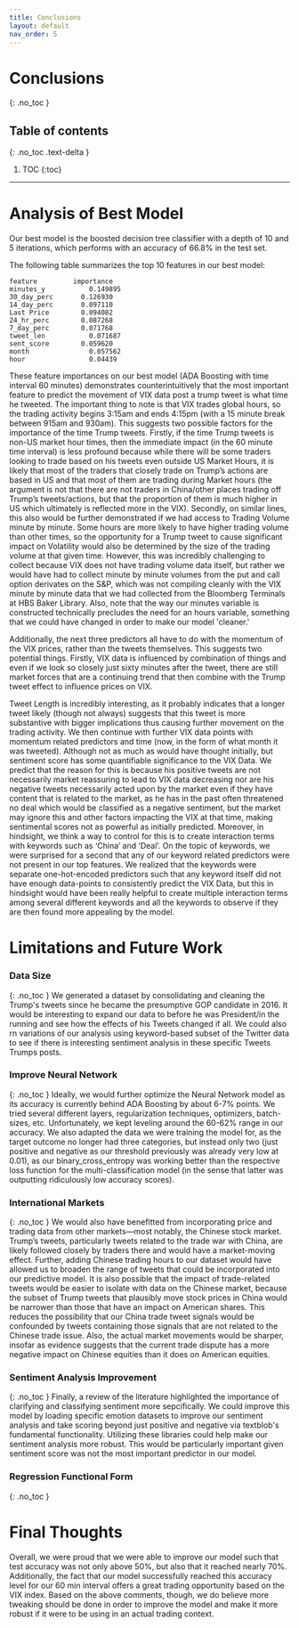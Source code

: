 ```yaml
---
title: Conclusions
layout: default
nav_order: 5
---
```


# Conclusions
{: .no_toc }

## Table of contents
{: .no_toc .text-delta }

1. TOC
{:toc}

---

# Analysis of Best Model
Our best model is the boosted decision tree classifier with a depth of 10 and 5 iterations, 
which performs with an accuracy of 66.8% in the test set.

The following table summarizes the top 10 features in our best model:
```
feature	        importance
minutes_y	        0.149895
30_day_perc	      0.126930
14_day_perc	      0.097110
Last Price	      0.094082
24_hr_perc	      0.087268
7_day_perc	      0.071768
tweet_len	        0.071687
sent_score	      0.059620
month	            0.057562
hour	            0.04439
```

These feature importances on our best model (ADA Boosting with time interval 60 minutes) demonstrates counterintuitively that the most important feature to predict the movement of VIX data post a trump tweet is what time he tweeted. The important thing to note is that VIX trades global hours, so the trading activity begins 3:15am and ends 4:15pm (with a 15 minute break between 915am and 930am). This suggests two possible factors for the importance of the time Trump tweets. Firstly, if the time Trump tweets is non-US market hour times, then the immediate impact (in the 60 minute time interval) is less profound because while there will be some traders looking to trade based on his tweets even outside US Market Hours, it is likely that most of the traders that closely trade on Trump’s actions are based in US and that most of them are trading during Market hours (the argument is not that there are not traders in China/other places trading off Trump’s tweets/actions, but that the proportion of them is much higher in US which ultimately is reflected more in the VIX). Secondly, on similar lines, this also would be further demonstrated if we had access to Trading Volume minute by minute. Some hours are more likely to have higher trading volume than other times, so the opportunity for a Trump tweet to cause significant impact on Volatility would also be determined by the size of the trading volume at that given time. However, this was incredibly challenging to collect because VIX does not have trading volume data itself, but rather we would have had to collect minute by minute volumes from the put and call option derivates on the S&P, which was not compiling cleanly with the VIX minute by minute data that we had collected from the Bloomberg Terminals at HBS Baker Library. Also, note that the way our minutes variable is constructed technically precludes the need for an hours variable, something that we could have changed in order to make our model 'cleaner.'

Additionally, the next three predictors all have to do with the momentum of the VIX prices, rather than the tweets themselves. This suggests two potential things. Firstly, VIX data is influenced by combination of things and even if we look so closely just sixty minutes after the tweet, there are still market forces that are a continuing trend that then combine with the Trump tweet effect to influence prices on VIX.

Tweet Length is incredibly interesting, as it probably indicates that a longer tweet likely (though not always) suggests that this tweet is more substantive with bigger implications thus causing further movement on the trading activity. We then continue with further VIX data points with momentum related predictors and time (now, in the form of what month it was tweeted). Although not as much as would have thought initially, but sentiment score has some quantifiable significance to the VIX Data. We predict that the reason for this is because his positive tweets are not necessarily market reassuring to lead to VIX data decreasing nor are his negative tweets necessarily acted upon by the market even if they have content that is related to the market, as he has in the past often threatened no deal which would be classified as a negative sentiment, but the market may ignore this and other factors impacting the VIX at that time, making sentimental scores not as powerful as initially predicted. Moreover, in hindsight, we think a way to control for this is to create interaction terms with keywords such as ‘China’ and ‘Deal’.  On the topic of keywords, we were surprised for a second that any of our keyword related predictors were not present in our top features. We realized that the keywords were separate one-hot-encoded predictors such that any keyword itself did not have enough data-points to consistently predict the VIX Data, but this in hindsight would have been really helpful to create multiple interaction terms among several different keywords and all the keywords to observe if they are then found more appealing by the model.

# Limitations and Future Work
### Data Size
{: .no_toc }
We generated a dataset by consolidating and cleaning the Trump's tweets since he became the presumptive GOP candidate in 2016. It would be interesting to expand our data to before he was President/in the running and see how the effects of his Tweets changed if all. We could also rn variations of our analysis using keyword-based subset of the Twitter data to see if there is interesting sentiment analysis in these specific Tweets Trumps posts.

### Improve Neural Network
{: .no_toc }
Ideally, we would further optimize the Neural Network model as its accuracy is currently behind ADA Boosting by about 6-7% points. We tried several different layers, regularization techniques, optimizers, batch-sizes, etc. Unfortunately, we kept leveling around the 60-62% range in our accuracy. We also adapted the data we were training the model for, as the target outcome no longer had three categories, but instead only two (just positive and negative as our threshold previously was already very low at 0.01), as our binary_cross_entropy was working better than the respective loss function for the multi-classification model (in the sense that latter was outputting ridiculously low accuracy scores).

### International Markets
{: .no_toc }
We would also have benefitted from incorporating price and trading data from other markets—most notably, the Chinese stock market. Trump’s tweets, particularly tweets related to the trade war with China, are likely followed closely by traders there and would have a market-moving effect. Further, adding Chinese trading hours to our dataset would have allowed us to broaden the range of tweets that could be incorporated into our predictive model. It is also possible that the impact of trade-related tweets would be easier to isolate with data on the Chinese market, because the subset of Trump tweets that plausibly move stock prices in China would be narrower than those that have an impact on American shares. This reduces the possibility that our China trade tweet signals would be confounded by tweets containing those signals that are not related to the Chinese trade issue. Also, the actual market movements would be sharper, insofar as evidence suggests that the current trade dispute has a more negative impact on Chinese equities than it does on American equities.

### Sentiment Analysis Improvement
{: .no_toc }
Finally, a review of the literature highlighted the importance of clarifying and classifying sentiment more sepcifically. We could improve this model by loading specific emotion datasets to improve our sentiment analysis and take scoring beyond just positive and negative via textblob's fundamental functionality. Utilizing these libraries could help make our sentiment analysis more robust. This would be particularly important given sentiment score was not the most important predictor in our model.

### Regression Functional Form
{: .no_toc }

# Final Thoughts
Overall, we were proud that we were able to improve our model such that test accuracy was not only above 50%, but also that it reached nearly 70%. Additionally, the fact that our model successfully reached this accuracy level for our 60 min interval offers a great trading opportunity based on the VIX index. Based on the above comments, though, we do believe more tweaking should be done in order to improve the model and make it more robust if it were to be using in an actual trading context.
